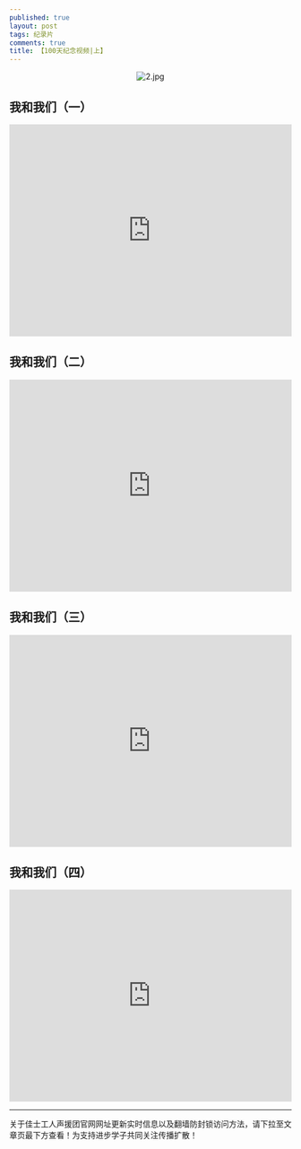 ```yaml
---
published: true
layout: post
tags: 纪录片
comments: true
title: 【100天纪念视频|上】
---
```


<p align="center"><img src="https://i.loli.net/2018/11/06/5be0e229a2a82.jpg" alt="2.jpg" title="2.jpg" /></p>

## 我和我们（一）
<div style="width: 100%; height: 0px; position: relative; padding-bottom: 75.000%;"><iframe src="https://streamable.com/rz081" frameborder="0" width="100%" height="100%" allowfullscreen style="width: 100%; height: 100%; position: absolute;"></iframe></div>

## 我和我们（二）
<div style="width: 100%; height: 0px; position: relative; padding-bottom: 75.000%;"><iframe src="https://streamable.com/a4qgh" frameborder="0" width="100%" height="100%" allowfullscreen style="width: 100%; height: 100%; position: absolute;"></iframe></div>

## 我和我们（三）
<div style="width: 100%; height: 0px; position: relative; padding-bottom: 75.000%;"><iframe src="https://streamable.com/y6ove" frameborder="0" width="100%" height="100%" allowfullscreen style="width: 100%; height: 100%; position: absolute;"></iframe></div>

## 我和我们（四）
<div style="width: 100%; height: 0px; position: relative; padding-bottom: 75.000%;"><iframe src="https://streamable.com/ur5vq" frameborder="0" width="100%" height="100%" allowfullscreen style="width: 100%; height: 100%; position: absolute;"></iframe></div>


---
关于佳士工人声援团官网网址更新实时信息以及翻墙防封锁访问方法，请下拉至文章页最下方查看！为支持进步学子共同关注传播扩散！
